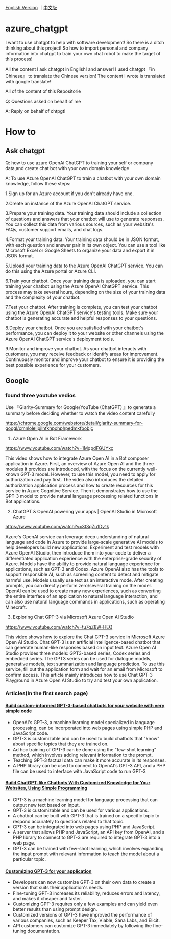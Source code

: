[English Version](./README_en.md) ｜[中文版](./README.md)

# azure_chatgpt

I want to use chatgpt to help with software development! So there is a ditch thinking about this project! So how to import personal and company information into chatgpt to train your own chat robot to make the target of this process!

All the content I ask chatgpt in English! and answer! I used chatgpt 『in Chinese』 to translate the Chinese version! The content I wrote is translated with google translate!

All of the content of this Repositorie

Q: Questions asked on behalf of me

A: Reply on behalf of chtpgt!

# How to
## Ask chatgpt
Q: how to use azure OpenAi ChatGPT to training your self or company data,and create chat bot with your own domain knowledge 

A: To use Azure OpenAI ChatGPT to train a chatbot with your own domain knowledge, follow these steps:

  1.Sign up for an Azure account if you don't already have one.

  2.Create an instance of the Azure OpenAI ChatGPT service.

  3.Prepare your training data. Your training data should include a collection of questions and answers that your chatbot will use to generate responses. You can collect this data from various sources, such as your website's FAQs, customer support emails, and chat logs.

  4.Format your training data. Your training data should be in JSON format, with each question and answer pair in its own object. You can use a tool like Microsoft Excel or Google Sheets to organize your data and export it in JSON format.

  5.Upload your training data to the Azure OpenAI ChatGPT service. You can do this using the Azure portal or Azure CLI.

  6.Train your chatbot. Once your training data is uploaded, you can start training your chatbot using the Azure OpenAI ChatGPT service. This process may take several hours, depending on the size of your training data and the complexity of your chatbot.

  7.Test your chatbot. After training is complete, you can test your chatbot using the Azure OpenAI ChatGPT service's testing tools. Make sure your chatbot is generating accurate and helpful responses to your questions.

  8.Deploy your chatbot. Once you are satisfied with your chatbot's performance, you can deploy it to your website or other channels using the Azure OpenAI ChatGPT service's deployment tools.

  9.Monitor and improve your chatbot. As your chatbot interacts with customers, you may receive feedback or identify areas for improvement. Continuously monitor and improve your chatbot to ensure it is providing the best possible experience for your customers.
  
  ## Google

  ### found three youtube vedios
  Use 『Glarity-Summary for Google/YouTube (ChatGPT) 』to generate a summary before deciding whether to watch the video content carefully
    
  https://chrome.google.com/webstore/detail/glarity-summary-for-googl/cmnlolelipjlhfkhpohphpedmkfbobjc
  
  1. Azure Open AI in Bot Framework 
  
  https://www.youtube.com/watch?v=1MqpdFGUYxc
  
  This video shows how to integrate Azure Open AI in a Bot composer application in Azure. First, an overview of Azure Open AI and the three modules it provides are introduced, with the focus on the currently well-known GPT-3 model. However, to use this model, you need to apply for authorization and pay first. The video also introduces the detailed authorization application process and how to create resources for this service in Azure Cognitive Service. Then it demonstrates how to use the GPT-3 model to provide natural language processing related functions in Bot applications.
  
  
  2. ChatGPT & OpenAI powering your apps | OpenAI Studio in Microsoft Azure
  
  https://www.youtube.com/watch?v=3t3qZu1Dy1k
    
   Azure's OpenAI service can leverage deep understanding of natural language and code in Azure to provide large-scale generative AI models to help developers build new applications. Experiment and test models with Azure OpenAI Studio, then introduce them into your code to deliver a differentiated application experience with the enterprise-grade security of Azure. Models have the ability to provide natural language experience for applications, such as GPT-3 and Codex. Azure OpenAI also has the tools to support responsible AI, such as screening content to detect and mitigate harmful use. Models usually use text as an interactive mode. After creating prompts, you can directly perform zero/several training on the model. OpenAI can be used to create many new experiences, such as converting the entire interface of an application to natural language interaction, and can also use natural language commands in applications, such as operating Minecraft.
  
  
  3. Exploring Chat GPT-3 via Microsoft Azure Open AI Studio
  
  https://www.youtube.com/watch?v=tu7qZ8W-HEQ

  This video shows how to explore the Chat GPT-3 service in Microsoft Azure Open AI Studio. Chat GPT-3 is an artificial intelligence-based chatbot that can generate human-like responses based on input text. Azure Open AI Studio provides three models: GPT3-based series, Codex series and embedded series. The GPT3 series can be used for dialogue models, generative models, text summarization and language prediction. To use this service, fill out the application form and wait for an email from Microsoft to confirm access. This article mainly introduces how to use Chat GPT-3 Playground in Azure Open AI Studio to try and test your own application.

### Articles(In the first search page)
#### <p><a href="https://towardsdatascience.com/custom-informed-gpt-3-models-for-your-website-with-very-simple-code-47134b25620b" >Build custom-informed GPT-3-based chatbots for your website with very simple code</a></p>

- OpenAI's GPT-3, a machine learning model specialized in language processing, can be incorporated into web pages using simple PHP and JavaScript code.
- GPT-3 is customizable and can be used to build chatbots that "know" about specific topics that they are trained on.
- Ad hoc training of GPT-3 can be done using the "few-shot learning" method, which involves adding relevant information to the prompt.
- Teaching GPT-3 factual data can make it more accurate in its responses.
- A PHP library can be used to connect to OpenAI's GPT-3 API, and a PHP file can be used to interface with JavaScript code to run GPT-3


#### <p><a href="https://pub.towardsai.net/build-chatgpt-like-chatbots-with-customized-knowledge-for-your-websites-using-simple-programming-f393206c6626" >Build ChatGPT-like Chatbots With Customized Knowledge for Your Websites, Using Simple Programming</a></p>
- GPT-3 is a machine learning model for language processing that can output new text based on input.
- GPT-3 is customizable and can be used for various applications.
- A chatbot can be built with GPT-3 that is trained on a specific topic to respond accurately to questions related to that topic.
- GPT-3 can be integrated into web pages using PHP and JavaScript.
- A server that allows PHP and JavaScript, an API key from OpenAI, and a PHP library to connect to GPT-3 are required to integrate GPT-3 into a web page.
- GPT-3 can be trained with few-shot learning, which involves expanding the input prompt with relevant information to teach the model about a particular topic.

#### <p><a href="https://openai.com/blog/customizing-gpt-3" >Customizing GPT-3 for your application</a></p>
- Developers can now customize GPT-3 on their own data to create a version that suits their application's needs.
- Fine-tuning GPT-3 increases its reliability, reduces errors and latency, and makes it cheaper and faster.
- Customizing GPT-3 requires only a few examples and can yield even better results than using prompt design.
- Customized versions of GPT-3 have improved the performance of various companies, such as Keeper Tax, Viable, Sana Labs, and Elicit.
- API customers can customize GPT-3 immediately by following the fine-tuning documentation.

